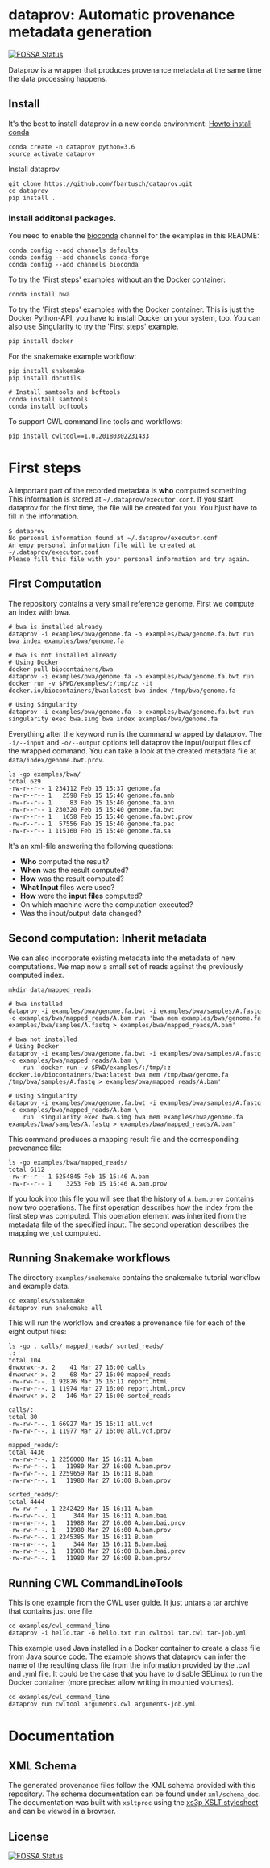 # dataprov: Automatic provenance metadata generation
[![FOSSA Status](https://app.fossa.io/api/projects/git%2Bgithub.com%2Ffbartusch%2Fdataprov.svg?type=shield)](https://app.fossa.io/projects/git%2Bgithub.com%2Ffbartusch%2Fdataprov?ref=badge_shield)


Dataprov is a wrapper that produces provenance metadata at the same time the data processing happens.

## Install

It's the best to install dataprov in a new conda environment:
[Howto install conda](https://conda.io/miniconda.html)

```
conda create -n dataprov python=3.6
source activate dataprov
```

Install dataprov

```
git clone https://github.com/fbartusch/dataprov.git
cd dataprov
pip install .
```

### Install additonal packages.

You need to enable the [bioconda](https://bioconda.github.io/) channel for the examples in this README:

```
conda config --add channels defaults
conda config --add channels conda-forge
conda config --add channels bioconda
```

To try the 'First steps' examples without an the Docker container:

```
conda install bwa
```

To try the 'First steps' examples with the Docker container. This is just the Docker Python-API, you have to install Docker on your system, too.
You can also use Singularity to try the 'First steps' example.

```
pip install docker
```

For the snakemake example workflow:

```
pip install snakemake
pip install docutils

# Install samtools and bcftools
conda install samtools
conda install bcftools
```

To support CWL command line tools and workflows:

```
pip install cwltool==1.0.20180302231433
```


# First steps

A important part of the recorded metadata is **who** computed something.
This information is stored at `~/.dataprov/executor.conf`. If you start dataprov for the first time, the file will be created for you. You hjust have to fill in the information. 

```
$ dataprov
No personal information found at ~/.dataprov/executor.conf
An empy personal information file will be created at ~/.dataprov/executor.conf
Please fill this file with your personal information and try again.
```

## First Computation

The repository contains a very small reference genome. First we compute an index with bwa. 

```
# bwa is installed already
dataprov -i examples/bwa/genome.fa -o examples/bwa/genome.fa.bwt run bwa index examples/bwa/genome.fa

# bwa is not installed already
# Using Docker
docker pull biocontainers/bwa
dataprov -i examples/bwa/genome.fa -o examples/bwa/genome.fa.bwt run docker run -v $PWD/examples/:/tmp/:z -it docker.io/biocontainers/bwa:latest bwa index /tmp/bwa/genome.fa

# Using Singularity
dataprov -i examples/bwa/genome.fa -o examples/bwa/genome.fa.bwt run singularity exec bwa.simg bwa index examples/bwa/genome.fa
```

Everything after the keyword `run` is the command wrapped by dataprov. The `-i/--input` and `-o/--output` options tell dataprov the input/output files of the wrapped command.
You can take a look at the created metadata file at `data/index/genome.bwt.prov`.

```
ls -go examples/bwa/
total 629
-rw-r--r-- 1 234112 Feb 15 15:37 genome.fa
-rw-r--r-- 1   2598 Feb 15 15:40 genome.fa.amb
-rw-r--r-- 1     83 Feb 15 15:40 genome.fa.ann
-rw-r--r-- 1 230320 Feb 15 15:40 genome.fa.bwt
-rw-r--r-- 1   1658 Feb 15 15:40 genome.fa.bwt.prov
-rw-r--r-- 1  57556 Feb 15 15:40 genome.fa.pac
-rw-r--r-- 1 115160 Feb 15 15:40 genome.fa.sa
```

It's an xml-file answering the following questions:

  * **Who** computed the result?
  * **When** was the result computed?
  * **How** was the result computed?
  * **What Input** files were used?
  * **How** were the **input files** computed?
  * On which machine were the computation executed?
  * Was the input/output data changed? 

## Second computation: Inherit metadata

We can also incorporate existing metadata into the metadata of new computations. We map now a small set of reads against the previously computed index.

```
mkdir data/mapped_reads

# bwa installed
dataprov -i examples/bwa/genome.fa.bwt -i examples/bwa/samples/A.fastq -o examples/bwa/mapped_reads/A.bam run 'bwa mem examples/bwa/genome.fa examples/bwa/samples/A.fastq > examples/bwa/mapped_reads/A.bam'

# bwa not installed
# Using Docker
dataprov -i examples/bwa/genome.fa.bwt -i examples/bwa/samples/A.fastq -o examples/bwa/mapped_reads/A.bam \
    run 'docker run -v $PWD/examples/:/tmp/:z  docker.io/biocontainers/bwa:latest bwa mem /tmp/bwa/genome.fa /tmp/bwa/samples/A.fastq > examples/bwa/mapped_reads/A.bam'

# Using Singularity
dataprov -i examples/bwa/genome.fa.bwt -i examples/bwa/samples/A.fastq -o examples/bwa/mapped_reads/A.bam \
    run 'singularity exec bwa.simg bwa mem examples/bwa/genome.fa examples/bwa/samples/A.fastq > examples/bwa/mapped_reads/A.bam'
```

This command produces a mapping result file and the corresponding provenance file:

```
ls -go examples/bwa/mapped_reads/
total 6112
-rw-r--r-- 1 6254845 Feb 15 15:46 A.bam
-rw-r--r-- 1    3253 Feb 15 15:46 A.bam.prov
```

If you look into this file you will see that the history of `A.bam.prov` contains now two operations. The first operation describes how the index from the first step was computed. This operation element was inherited from the metadata file of the specified input. The second operation describes the mapping we just computed.


## Running Snakemake workflows

The directory `examples/snakemake` contains the snakemake tutorial workflow and example data.

```
cd examples/snakemake
dataprov run snakemake all
```

This will run the workflow and creates a provenance file for each of the eight output files:

```
ls -go . calls/ mapped_reads/ sorted_reads/
.:
total 104
drwxrwxr-x. 2    41 Mar 27 16:00 calls
drwxrwxr-x. 2    68 Mar 27 16:00 mapped_reads
-rw-rw-r--. 1 92876 Mar 15 16:11 report.html
-rw-rw-r--. 1 11974 Mar 27 16:00 report.html.prov
drwxrwxr-x. 2   146 Mar 27 16:00 sorted_reads

calls/:
total 80
-rw-rw-r--. 1 66927 Mar 15 16:11 all.vcf
-rw-rw-r--. 1 11977 Mar 27 16:00 all.vcf.prov

mapped_reads/:
total 4436
-rw-rw-r--. 1 2256008 Mar 15 16:11 A.bam
-rw-rw-r--. 1   11980 Mar 27 16:00 A.bam.prov
-rw-rw-r--. 1 2259659 Mar 15 16:11 B.bam
-rw-rw-r--. 1   11980 Mar 27 16:00 B.bam.prov

sorted_reads/:
total 4444
-rw-rw-r--. 1 2242429 Mar 15 16:11 A.bam
-rw-rw-r--. 1     344 Mar 15 16:11 A.bam.bai
-rw-rw-r--. 1   11988 Mar 27 16:00 A.bam.bai.prov
-rw-rw-r--. 1   11980 Mar 27 16:00 A.bam.prov
-rw-rw-r--. 1 2245385 Mar 15 16:11 B.bam
-rw-rw-r--. 1     344 Mar 15 16:11 B.bam.bai
-rw-rw-r--. 1   11988 Mar 27 16:00 B.bam.bai.prov
-rw-rw-r--. 1   11980 Mar 27 16:00 B.bam.prov
```

## Running CWL CommandLineTools

This is one example from the CWL user guide. It just untars a tar archive that contains just one file.

```
cd examples/cwl_command_line
dataprov -i hello.tar -o hello.txt run cwltool tar.cwl tar-job.yml
```

This example used Java installed in a Docker container to create a class file from Java source code.
The example shows that dataprov can infer the name of the resulting class file from the information provided by the .cwl and .yml file.
It could be the case that you have to disable SELinux to run the Docker container (more precise: allow writing in mounted volumes).

```
cd examples/cwl_command_line
dataprov run cwltool arguments.cwl arguments-job.yml
```

# Documentation

## XML Schema

The generated provenance files follow the XML schema provided with this repository. The schema documentation can be found under `xml/schema_doc`.
The documentation was built with `xsltproc` using the [xs3p XSLT stylesheet](https://xml.fiforms.org/xs3p/) and can be viewed in a browser.


## License
[![FOSSA Status](https://app.fossa.io/api/projects/git%2Bgithub.com%2Ffbartusch%2Fdataprov.svg?type=large)](https://app.fossa.io/projects/git%2Bgithub.com%2Ffbartusch%2Fdataprov?ref=badge_large)
